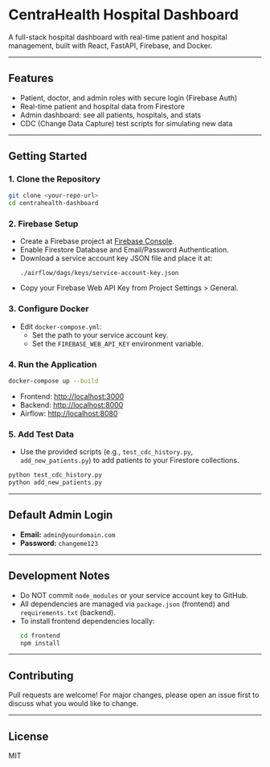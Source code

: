 # CentraHealth Hospital Dashboard

A full-stack hospital dashboard with real-time patient and hospital management, built with React, FastAPI, Firebase, and Docker.

---

## Features

- Patient, doctor, and admin roles with secure login (Firebase Auth)
- Real-time patient and hospital data from Firestore
- Admin dashboard: see all patients, hospitals, and stats
- CDC (Change Data Capture) test scripts for simulating new data

---

## Getting Started

### 1. **Clone the Repository**

```sh
git clone <your-repo-url>
cd centrahealth-dashboard
```

### 2. **Firebase Setup**

- Create a Firebase project at [Firebase Console](https://console.firebase.google.com/).
- Enable Firestore Database and Email/Password Authentication.
- Download a service account key JSON file and place it at:
  ```
  ./airflow/dags/keys/service-account-key.json
  ```
- Copy your Firebase Web API Key from Project Settings > General.

### 3. **Configure Docker**

- Edit `docker-compose.yml`:
  - Set the path to your service account key.
  - Set the `FIREBASE_WEB_API_KEY` environment variable.

### 4. **Run the Application**

```sh
docker-compose up --build
```

- Frontend: [http://localhost:3000](http://localhost:3000)
- Backend: [http://localhost:8000](http://localhost:8000)
- Airflow: [http://localhost:8080](http://localhost:8080)

### 5. **Add Test Data**

- Use the provided scripts (e.g., `test_cdc_history.py`, `add_new_patients.py`) to add patients to your Firestore collections.

```sh
python test_cdc_history.py
python add_new_patients.py
```

---

## **Default Admin Login**

- **Email:** `admin@yourdomain.com`
- **Password:** `changeme123`

---

## **Development Notes**

- Do NOT commit `node_modules` or your service account key to GitHub.
- All dependencies are managed via `package.json` (frontend) and `requirements.txt` (backend).
- To install frontend dependencies locally:
  ```sh
  cd frontend
  npm install
  ```

---

## **Contributing**

Pull requests are welcome! For major changes, please open an issue first to discuss what you would like to change.

---

## **License**

MIT 